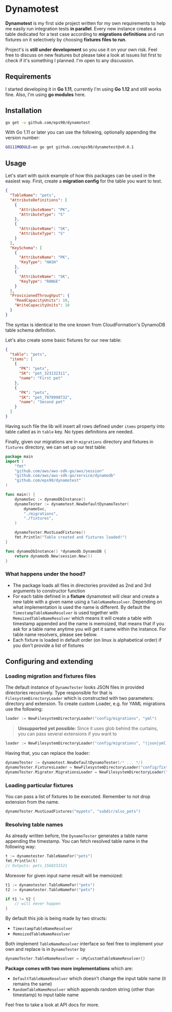 # Dynamotest

**Dynamotest** is my first side project written for my own requirements to help me easily run integration tests **in parallel**.
Every new instance creates a table dedicated for a test case according to **migrations definitions** and run fixtures 
on it selectively by choosing **fixtures files to run**. 

Project's is **still under development** so you use it on your own risk. 
Feel free to discuss on new features but please take a look at issues list first to check if it's something I planned.
I'm open to any discussion.   

## Requirements 
I started developing it in **Go 1.11**, currently I'm using **Go 1.12** and still works fine. 
Also, I'm using **go modules** here.

## Installation

```bash
go get -u github.com/eps90/dynamotest
```

With Go 1.11 or later you can use the following, optionally appending the version number:

```bash
GO111MODULE=on go get github.com/eps90/dynamotest@v0.0.1
```

## Usage

Let's start with quick example of how this packages can be used in the easiest way. 
First, create a **migration config** for the table you want to test.
```json
{
  "TableName": "pets",
  "AttributeDefinitions": [
    {
      "AttributeName": "PK",
      "AttributeType": "S"
    },
    {
      "AttributeName": "SK",
      "AttributeType": "S"
    }
  ],
  "KeySchema": [
    {
      "AttributeName": "PK",
      "KeyType": "HASH"
    },
    {
      "AttributeName": "SK",
      "KeyType": "RANGE"
    }
  ],
  "ProvisionedThroughput": {
    "ReadCapacityUnits": 10,
    "WriteCapacityUnits": 10
  }
}
```
The syntax is identical to the one known from CloudFormation's DynamoDB table schema definition.

Let's also create some basic fixtures for our new table:

```json
{
  "table": "pets",
  "items": [
    {
      "PK": "pets",
      "SK": "pet_323132311",
      "name": "First pet"
    },
    {
      "PK": "pets",
      "SK": "pet_7878998732",
      "name": "Second pet"
    }
  ]
}
```

Having such file the lib will insert all rows defined under `items` property into table called as in `table` key. 
No types definitions are needed.

Finally, given our migrations are in `migrations` directory and fixtures in `fixtures` directory, we can set up our test table:

```go
package main
import (
    "fmt"
    "github.com/aws/aws-sdk-go/aws/session"
    "github.com/aws/aws-sdk-go/service/dynamodb"
    "github.com/eps90/dynamotest"
)

func main() {
    dynamoSvc := dynamoDbInstance()
    dynamoTester := dynamotest.NewDefaultDynamoTester(
        dynamoSvc,
        "./migrations",
        "./fixtures",
    )

    dynamoTester.MustLoadFixtures()
    fmt.Println("Table created and fixtures loaded!")
}

func dynamoDbInstance() *dynamodb.DynamoDB {
    return dynamodb.New(session.New())
}
``` 

### What happens under the hood?

* The package loads all files in directories provided as 2nd and 3rd arguments to constructor function
* For each table defined in a **fixture** dynamotest will clear and create a new table with a given name using a `TableNameResolver`. 
Depending on what implementation is used the name is different. By default the `TimestampTableNameResolver` is used together with
`MemoizedTableNameResolver` which means it will create a table with timestamp appended and the name is memoized, that means 
that if you ask for a table name anytime you will get it same within the instance. For table name resolvers, please see below.
* Each fixture is loaded in default order (on linux is alphabetical order) if you don't provide a list of fixtures

## Configuring and extending 

### Loading migration and fixtures files

The default instance of `DynamoTester` looks JSON files in provided directories recursively. 
Type responsible for that is `FilesystemDirectoryLoader` which is constructed with two parameters: directory and extension.
To create custom Loader, e.g. for YAML migrations use the following:
```go
loader := NewFilesystemDirectoryLoader("config/migrations", "yml")
```

> **Unsupported yet possible:** Since it uses glob behind the curtains, you can pass several extensions if you want to
 ```go
loader := NewFilesystemDirectoryLoader("config/migrations", "(json|yml)")
``` 

Having that, you can replace the loader:
```go
dynamoTester := dynamotest.NewDefaultDynamoTester(/* ... */)
dynamoTester.FixturesLoader = NewFilesystemDirectoryLoader("config/fixtures", "yml")
dynamoTester.Migrator.MigrationsLoader = NewFilesystemDirectoryLoader("config/migrations", "yml")
```

### Loading particular fixtures

You can pass a list of fixtures to be executed. Remember to not drop extension from the name.
```go
dynamoTester.MustLoadFixtures("mypets", "subdir/also_pets")
```

### Resolving table names

As already written before, the `DynamoTester` generates a table name appending the timestamp.
You can fetch resolved table name in the following way:

```go
t := dynamotester.TableNameFor("pets")
fmt.Println(t)
// Outputs: pets_1568231521
```

Moreover for given input name result will be memoized:
```go
t1 := dynamotester.TableNameFor("pets")
t2 := dynamotester.TableNameFor("pets")

if t1 != t2 {
    // will never happen
}
```
By default this job is being made by two structs:
* `TimestampTableNameResolver`
* `MemoizedTableNameResolver`

Both implement `TableNameResolver` interface so feel free to implement your own and replace is in `DynamoTester` by
```go
dynamoTester.TableNameResolver = &MyCustomTableNameResolver{}
```

**Package comes with two more implementations** which are:
* `DefaultTableNameResolver` which doesn't change the input table name (it remains the same)
* `RandomTableNameResolver` which appends random string (other than timestamp) to input table name

Feel free to take a look at API docs for more.
